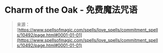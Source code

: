 <!--yml

category: 未分类

date: 2024-06-12 18:47:09

-->

# Charm of the Oak - 免费魔法咒语

> 来源：[https://www.spellsofmagic.com/spells/love_spells/commitment_spells/10492/page.html#0001-01-01](https://www.spellsofmagic.com/spells/love_spells/commitment_spells/10492/page.html#0001-01-01)
